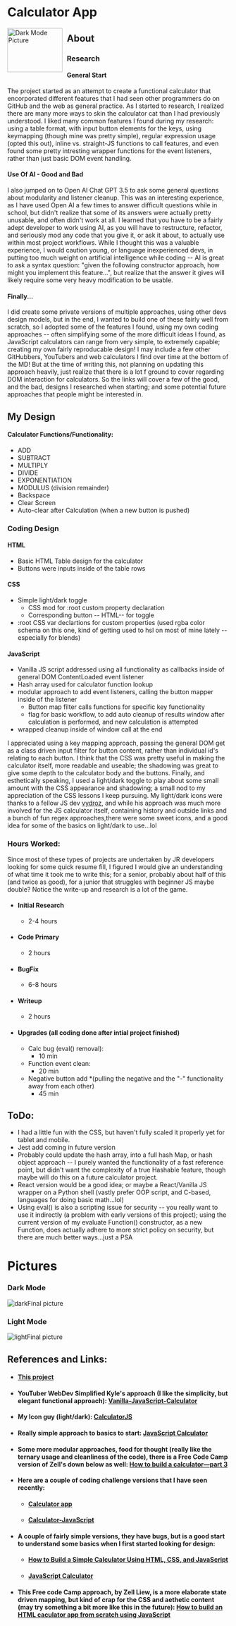 # Calculator App

<img src="darkFinal.png"
     alt="Dark Mode Picture"
     style="float: left; margin-right: 10px; width: 125px; height: 100px" />

## About

### Research

#### General Start
The project started as an attempt to create a functional calculator that encorporated different features that I had seen other programmers do on GitHub and the web as general practice. As I started to research, I realized there are many more ways to skin the calculator cat than I had previously understood. I liked many common features I found during my research: using a table format, with input button elements for the keys, using keymapping (though mine was pretty simple), regular expression usage (opted this out), inline vs. straight-JS functions to call features, and even found some pretty intresting wrapper functions for the event listeners, rather than just basic DOM event handling. 

#### Use Of AI - Good and Bad
I also jumped on to Open AI Chat GPT 3.5 to ask some general questions about modularity and listener cleanup. This was an interesting experience, as I have used Open AI a few times to answer difficult questions while in school, but didn't realize that some of its answers were actually pretty unusable, and often didn't work at all. I learned that you have to be a fairly adept developer to work using AI, as you will have to restructure, refactor, and seriously mod any code that you give it, or ask it about, to actually use within most project workflows. While I thought this was a valuable experience, I would caution young, or language inexperienced devs, in putting too much weight on artificial intelligence while coding -- AI is great to ask a syntax question: "given the following constructor approach, how might you implement this feature...", but realize that the answer it gives will likely require some very heavy modification to be usable.

#### Finally...
I did create some private versions of multiple approaches, using other devs design models, but in the end, I wanted to build one of these fairly well from scratch, so I adopted some of the features I found, using my own coding approaches -- often simplifying some of the more difficult ideas I found, as JavaScript calculators can range from very simple, to extremely capable; creating my own fairly reproducable design! I may include a few other GitHubbers, YouTubers and web calculators I find over time at the bottom of the MD! But at the time of writing this, not planning on updating this approach heavily, just realize that there is a lot f ground to cover regarding DOM interaction for calculators. So the links will cover a few of the good, and the bad, designs I researched when starting; and some potential future approaches that people might be interested in.

## My Design

#### Calculator Functions/Functionality:
- ADD
- SUBTRACT
- MULTIPLY
- DIVIDE
- EXPONENTIATION
- MODULUS (division remainder)
- Backspace
- Clear Screen
- Auto-clear after Calculation (when a new button is pushed)

### Coding Design
#### HTML
- Basic HTML Table design for the calculator
- Buttons were inputs inside of the table rows

#### CSS
- Simple light/dark toggle
    - CSS mod for :root custom property declaration
    - Corresponding button -- HTML-- for toggle
- :root CSS var declartions for custom properties (used rgba color schema on this one, kind of getting used to hsl on most of mine lately -- especially for blends)

#### JavaScript
- Vanilla JS script addressed using all functionality as callbacks inside of general DOM ContentLoaded event listener
- Hash array used for calculator function lookup
- modular approach to add event listeners, calling the button mapper inside of the listener
    - Button map filter calls functions for specific key functionality
    - flag for basic workflow, to add auto cleanup of results window after calculation is performed, and new calculation is attempted
- wrapped cleanup inside of window call at the end

I appreciated using a key mapping approach, passing the general DOM get as a class driven input filter for button content, rather than individual id's relating to each button. I think that the CSS was pretty useful in making the calculator itself, more readable and useable; the shadowing was great to give some depth to the calculator body and the buttons. 
Finally, and esthetically speaking, I used a light/dark toggle to play about some small amount with the CSS appearance and shadowing; a small nod to my appreciation of the CSS lessons I keep pursuing. My light/dark icons were thanks to a fellow JS dev [vydroz](https://codepen.io/vydroz/pen/jOGywpO), and while his approach was much more involved for the JS calculator itself, containing history and outside links and a bunch of fun regex approaches,there were some sweet icons, and a good idea for some of the basics on light/dark to use...lol 
    

### Hours Worked:
Since most of these types of projects are undertaken by JR developers looking for some quick resume fill, I figured I would give an understanding of what time it took me to write this; for a senior, probably about half of this (and twice as good), for a junior that struggles with beginner JS maybe double? Notice the write-up and research is a lot of the game.
- #### Initial Research
    - 2-4 hours
- #### Code Primary
    - 2 hours
- #### BugFix
    - 6-8 hours
- #### Writeup
    - 2 hours
- #### Upgrades (all coding done after intial project finished)
    - Calc bug (eval() removal):
        - 10 min
    - Function event clean:
        - 20 min
    - Negative button add *(pulling the negative and the "-" functionality away from each other)
        - 45 min
    

## ToDo:
- I had a little fun with the CSS, but haven't fully scaled it properly yet for tablet and mobile.
- Jest add coming in future version
- Probably could update the hash array, into a full hash Map, or hash object approach -- I purely wanted the functionality of a fast reference point, but didn't want the complexity of a true Hashable feature, though maybe will do this on a future calculator project.
- React version would be a good idea; or maybe a React/Vanilla JS wrapper on a Python shell (vastly prefer OOP script, and C-based, languages for doing basic math...lol)
- Using eval() is also a scripting issue for security -- you really want to use it indirectly (a problem with early versions of this project); using the current version of my evaluate Function() constructor, as a new Function, does actually adhere to more strict policy on security, but there are much better ways...just a PSA 

# Pictures
### Dark Mode
![darkFinal picture](/darkFinal.png "Dark mode picture")

### Light Mode
![lightFinal picture](/lightFinal.png "Light mode picture")

## References and Links:
- #### [This project](https://github.com/PGA-dev/Calculator)
- #### YouTuber WebDev Simplified Kyle's approach (I like the simplicity, but elegant functional approach): [Vanilla-JavaScript-Calculator](https://github.com/WebDevSimplified/Vanilla-JavaScript-Calculator)
- #### My Icon guy (light/dark): [CalculatorJS](https://codepen.io/vydroz/pen/jOGywpO)
- #### Really simple approach to basics to start: [JavaScript Calculator](https://www.javatpoint.com/javascript-calculator)
- #### Some more modular approaches, food for thought (really like the ternary usage and cleanliness of the code), there is a Free Code Camp version of Zell's down below as well: [How to build a calculator—part 3](https://zellwk.com/blog/calculator-part-3/)
- #### Here are a couple of coding challenge versions that I have seen recently: 
    - #### [Calculator app](https://www.frontendmentor.io/challenges/calculator-app-9lteq5N29)
    - #### [Calculator-JavaScript](https://github.com/CodeExplainedRepo/Calculator-JavaScript/tree/master)
- #### A couple of fairly simple versions, they have bugs, but is a good start to understand some basics when I first started looking for design: 
    - #### [How to Build a Simple Calculator Using HTML, CSS, and JavaScript](https://www.makeuseof.com/build-a-simple-calculator-using-html-css-javascript/)
    - #### [JavaScript Calculator](https://www.geeksforgeeks.org/javascript-calculator/)
- #### This Free code Camp approach, by Zell Liew, is a more elaborate state driven mapping, but kind of crap for the CSS and aethetic content (may try something a bit more like this in the future): [How to build an HTML caculator app from scratch using JavaScript](https://www.freecodecamp.org/news/how-to-build-an-html-calculator-app-from-scratch-using-javascript-4454b8714b98/)
